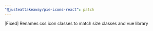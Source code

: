 ```yaml
---
"@justeattakeaway/pie-icons-react": patch
---
```


[Fixed] Renames css icon classes to match size classes and vue library
